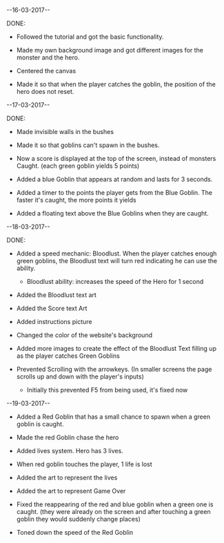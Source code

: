 --16-03-2017--

DONE:

- Followed the tutorial and got the basic functionality.

- Made my own background image and got different images for the monster and the hero.

- Centered the canvas

- Made it so that when the player catches the goblin, the position of the hero does not reset.

--17-03-2017--

DONE:

- Made invisible walls in the bushes

- Made it so that goblins can't spawn in the bushes.

- Now a score is displayed at the top of the screen, instead of monsters Caught. (each green goblin yields 5 points)

- Added a blue Goblin that appears at random and lasts for 3 seconds.

- Added a timer to the points the player gets from the Blue Goblin. The faster it's caught, the more points it yields

- Added a floating text above the Blue Goblins when they are caught.


--18-03-2017--

DONE:

- Added a speed mechanic: Bloodlust. When the player catches enough green goblins, the Bloodlust text will turn red indicating he can use the ability.

	- Bloodlust ability: increases the speed of the Hero for 1 	second

- Added the Bloodlust text art

- Added the Score text Art

- Added instructions picture

- Changed the color of the website's background

- Added more images to create the effect of the Bloodlust Text filling up as the player catches Green Goblins

- Prevented Scrolling with the arrowkeys. (In smaller screens the page scrolls up and down with the player's inputs)
	- Initially this prevented F5 from being used, it's fixed 	now

--19-03-2017--

- Added a Red Goblin that has a small chance to spawn when a green goblin is caught.

- Made the red Goblin chase the hero

- Added lives system. Hero has 3 lives. 

- When red goblin touches the player, 1 life is lost

- Added the art to represent the lives

- Added the art to represent Game Over

- Fixed the reappearing of the red and blue goblin when a green one is caught. (they were already on the screen and after touching a green goblin they would suddenly change places)

- Toned down the speed of the Red Goblin